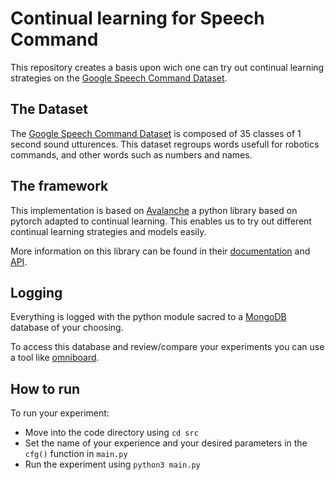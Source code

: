 # Continual learning for Speech Command

This repository creates a basis upon wich one can try out continual learning strategies on the [Google Speech Command Dataset](http://arxiv.org/abs/1804.03209).

## The Dataset

The [Google Speech Command Dataset](http://arxiv.org/abs/1804.03209) is composed of 35 classes of 1 second sound utturences. This dataset regroups words usefull for robotics commands, and other words such as numbers and names.

## The framework

This implementation is based on [Avalanche](https://arxiv.org/abs/2104.00405) a python library based on pytorch adapted to continual learning. This enables us to try out different continual learning strategies and models easily.

More information on this library can be found in their [documentation](https://avalanche.continualai.org/) and [API](https://avalanche-api.continualai.org/en/v0.3.1/).

## Logging

Everything is logged with the python module sacred to a [MongoDB](https://www.mongodb.com/) database of your choosing.

To access this database and review/compare your experiments you can use a tool like [omniboard](https://github.com/vivekratnavel/omniboard).

## How to run

To run your experiment:

- Move into the code directory using `cd src`
- Set the name of your experience and your desired parameters in the `cfg()` function in `main.py`
- Run the experiment using `python3 main.py`
